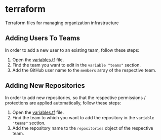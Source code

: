 # terraform
Terraform files for managing organization infrastructure


## Adding Users To Teams

In order to add a new user to an existing team, follow these steps:

1. Open the [variables.tf](https://github.com/Jakski-IT/terraform/blob/main/variables.tf) file.
2. Find the team you want to edit in the `variable "teams"` section.
3. Add the GitHub user name to the `members` array of the respective team.


## Adding New Repositories

In order to add new repositories, so that the respective permissions / protections are applied automatically, follow these steps:

1. Open the [variables.tf](https://github.com/Jakski-IT/terraform/blob/main/variables.tf) file.
2. Find the team to which you want to add the repository in the `variable "teams"` section.
3. Add the repository name to the `repositories` object of the respective team.
